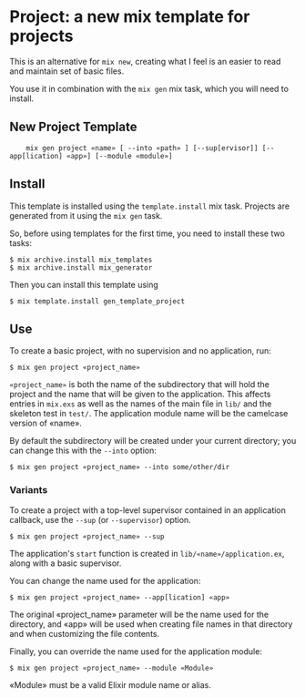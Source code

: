 # Project: a new mix template for projects

This is an alternative for `mix new`, creating what I feel is an
easier to read and maintain set of basic files.

You use it in combination with the `mix gen` mix task, which you will need
to install.

## New Project Template

        mix gen project «name» [ --into «path» ] [--sup[ervisor]] [--app[lication] «app»] [--module «module»]

## Install

This template is installed using the `template.install` mix task.
Projects are generated from it using the `mix gen` task.

So, before using templates for the first time, you need to install these two tasks:

    $ mix archive.install mix_templates
    $ mix archive.install mix_generator
    
Then you can install this template using

    $ mix template.install gen_template_project
    

## Use

To create a basic project, with no supervision and no application, run:

~~~
$ mix gen project «project_name»
~~~

`«project_name»` is both the name of the subdirectory that will hold the
project and the name that will be given to the application. This
affects entries in `mix.exs` as well as the names of the main
file in `lib/` and the skeleton test in `test/`. The application
module name will be the camelcase version of «name».

By default the subdirectory will be created under your
current directory; you can change this with the `--into` option:

~~~
$ mix gen project «project_name» --into some/other/dir
~~~

### Variants

To create a project with a top-level supervisor contained in an
application callback, use the `--sup` (or `--supervisor`) option. 

~~~
$ mix gen project «project_name» --sup
~~~

The application's `start` function is created in
`lib/«name»/application.ex`, along with a basic supervisor.

You can change the name used for the application:

~~~
$ mix gen project «project_name» --app[lication] «app»
~~~

The original «project_name» parameter will be the
name used for the directory, and «app» will be used when
creating file names in that directory and when customizing the
file contents.

Finally, you can override the name used for the application module:


~~~
$ mix gen project «project_name» --module «Module»
~~~

«Module» must be a valid Elixir module name or alias.

~~~

